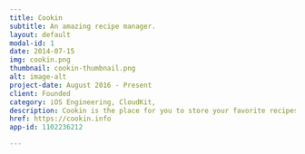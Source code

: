 ```yaml
---
title: Cookin
subtitle: An amazing recipe manager.
layout: default
modal-id: 1
date: 2014-07-15
img: cookin.png
thumbnail: cookin-thumbnail.png
alt: image-alt
project-date: August 2016 - Present
client: Founded
category: iOS Engineering, CloudKit,
description: Cookin is the place for you to store your favorite recipes and browse new ones. We decided to use CloudKit to host our users data, which means there is no backend that we have to maintain.
href: https://cookin.info
app-id: 1102236212

---
```

